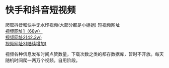 # 快手和抖音短视频
爬取抖音和快手无水印视频(大部分都是小姐姐)
短视频网址
<br/>
<a href="https://9r0q-my.sharepoint.com/:f:/g/personal/binbin_9r0q_onmicrosoft_com/EoW_KTyROyBFpcEeQThqPIkBrw_oOUM929zaDBLewHnTMA?e=pRsEkU">视频网址1（68w）</a>
<br/>
<a href="https://9r0q-my.sharepoint.com/:f:/g/personal/binbin1_9r0q_onmicrosoft_com/Eq-QI1P-lBVIgysRmiY-OrEBYzOCqwVYB08JRpx1nE9PNQ?e=iPj01X">视频网址2(42.3w)</a>
<br/>
<a href="https://9r0q-my.sharepoint.com/:f:/g/personal/binbin2_9r0q_onmicrosoft_com/Evd7eQMbB_BCm1yuhLVbqMwBgJEjT2cANn4NNQWjJdcVmQ?e=Ha8aHQ">视频网址3(陆续增加)</a>



视频各种信息发布时间点赞数量，下载次数之类的都存数据库，暂时不开放。每天随机时间爬一两万个视频。自用阶段。

